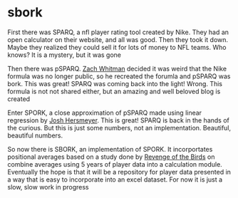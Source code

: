 # sbork

First there was SPARQ, a nfl player rating tool created by Nike.  They had an open calculator on their website, and all was good.  Then they took it down.  Maybe they realized they could sell it for lots of money to NFL teams.  Who knows?  It is a mystery, but it was gone

Then there was pSPARQ.  [Zach Whitman](https://3sigmaathlete.com/) decided it was weird that the Nike formula was no longer public, so he recreated the forumla and pSPARQ was bork.  This was great!  SPARQ was coming back into the light!  Wrong.  This formula is not not shared either, but an amazing and well beloved blog is created

Enter SPORK, a close approximation of pSPARQ made using linear regression by [Josh Hersmeyer](http://jhermsmeyer.com/sparq-scores).  This is great!  SPARQ is back in the hands of the curious.  But this is just some numbers, not an implementation.  Beautiful, beautiful numbers.

So now there is SBORK, an implementation of SPORK.  It incorportates positional averages based on a study done by [Revenge of the Birds](https://www.revengeofthebirds.com/2013/4/4/4181650/2013-nfl-draft-a-look-at-the-average-nfl-combine-number-over-a-5-yr) on combine averages using 5 years of player data into a calculation module.  Eventually the hope is that it will be a repository for player data presented in a way that is easy to incorporate into an excel dataset.  For now it is just a slow, slow work in progress